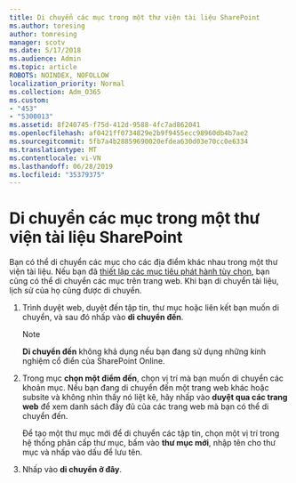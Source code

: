 ```yaml
---
title: Di chuyển các mục trong một thư viện tài liệu SharePoint
ms.author: toresing
author: tomresing
manager: scotv
ms.date: 5/17/2018
ms.audience: Admin
ms.topic: article
ROBOTS: NOINDEX, NOFOLLOW
localization_priority: Normal
ms.collection: Adm_O365
ms.custom:
- "453"
- "5300013"
ms.assetid: 8f240745-f75d-412d-9588-4fc7ad862041
ms.openlocfilehash: af0421ff0734829e2b9f9455ecc98960db4b7ae2
ms.sourcegitcommit: 5fb7a4b28859690020efdea630d03e70cc0e6334
ms.translationtype: MT
ms.contentlocale: vi-VN
ms.lasthandoff: 06/28/2019
ms.locfileid: "35379375"
---
```

# <a name="move-items-in-a-sharepoint-document-library"></a>Di chuyển các mục trong một thư viện tài liệu SharePoint

Bạn có thể di chuyển các mục cho các địa điểm khác nhau trong một thư viện tài liệu. Nếu bạn đã [thiết lập các mục tiêu phát hành tùy chọn](https://go.microsoft.com/fwlink/?linkid=622980), bạn cũng có thể di chuyển các mục trên trang web. Khi bạn di chuyển tài liệu, lịch sử của họ cũng được di chuyển.
  
1. Trình duyệt web, duyệt đến tập tin, thư mục hoặc liên kết bạn muốn di chuyển, và sau đó nhấp vào **di chuyển đến**.

    > [!NOTE]
    > **Di chuyển đến** không khả dụng nếu bạn đang sử dụng những kinh nghiệm cổ điển của SharePoint Online.
  
2. Trong mục **chọn một điểm đến**, chọn vị trí mà bạn muốn di chuyển các khoản mục. Nếu bạn đang di chuyển đến một trang web khác hoặc subsite và không nhìn thấy nó liệt kê, hãy nhấp vào **duyệt qua các trang web** để xem danh sách đầy đủ của các trang web mà bạn có thể di chuyển đến.

    Để tạo một thư mục mới để di chuyển các tập tin, chọn một vị trí trong hệ thống phân cấp thư mục, bấm vào **thư mục mới**, nhập tên cho thư mục và nhấp vào dấu để lưu tên.

3. Nhấp vào **di chuyển ở đây**.
